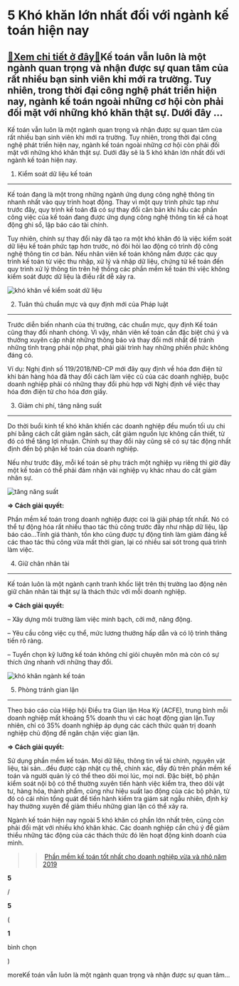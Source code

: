 5 Khó khăn lớn nhất đối với ngành kế toán hiện nay
==================================================

[:gift:Xem chi tiết ở đây:gift:](https://hddtvn.com/5-kho-khan-lon-nhat-doi-voi-nganh-ke-toan-hien-nay/)Kế toán vẫn luôn là một ngành quan trọng và nhận được sự quan tâm của rất nhiều bạn sinh viên khi mới ra trường. Tuy nhiên, trong thời đại công nghệ phát triển hiện nay, ngành kế toán ngoài những cơ hội còn phải đối mặt với những khó khăn thật sự. Dưới đây …
------------------------------------------------------------------------------------------------------------------------------------------------------------------------------------------------------------------------------------------------------------------

Kế toán vẫn luôn là một ngành quan trọng và nhận được sự quan tâm của rất nhiều bạn sinh viên khi mới ra trường. Tuy nhiên, trong thời đại công nghệ phát triển hiện nay, ngành kế toán ngoài những cơ hội còn phải đối mặt với những khó khăn thật sự. Dưới đây sẽ là 5 khó khăn lớn nhất đối với ngành kế toán hiện nay.


1. Kiểm soát dữ liệu kế toán
----------------------------


Kế toán đang là một trong những ngành ứng dụng công nghệ thông tin nhanh nhất vào quy trình hoạt động. Thay vì một quy trình phức tạp như trước đây, quy trình kế toán đã có sự thay đổi căn bản khi hầu các phần công việc của kế toán đang được ứng dụng công nghệ thông tin kể cả hoạt động ghi sổ, lập báo cáo tài chính.


Tuy nhiên, chính sự thay đổi này đã tạo ra một khó khăn đó là việc kiểm soát dữ liệu kế toán phức tạp hơn trước, nó đòi hỏi lao động có trình độ công nghệ thông tin cơ bản. Nếu nhân viên kế toán không nắm được các quy trình kế toán từ việc thu nhập, xử lý và nhập dữ liệu, chứng từ kế toán đến quy trình xử lý thông tin trên hệ thống các phần mềm kế toán thì việc không kiểm soát được dữ liệu là điều rất dễ xảy ra.


![khó khăn về kiểm soát dữ liệu](https://hddtvn.com/wp-content/uploads/2021/01/kiem-soat-du-lieu-1024x576-1.jpg)


2. Tuân thủ chuẩn mực và quy định mới của Pháp luật
---------------------------------------------------


Trước diễn biến nhanh của thị trường, các chuẩn mực, quy định Kế toán cũng thay đổi nhanh chóng. Vì vậy, nhân viên kế toán cần đặc biệt chú ý và thường xuyên cập nhật những thông báo và thay đổi mới nhất để tránh những tình trạng phải nộp phạt, phải giải trình hay những phiền phức không đáng có.


Ví dụ: Nghị định số 119/2018/NĐ-CP mới đây quy định về hóa đơn điện tử khi bán hàng hóa đã thay đổi cách làm việc cũ của các doanh nghiệp, buộc doanh nghiệp phải có những thay đổi phù hợp với Nghị định về việc thay hóa đơn điện tử cho hóa đơn giấy.


3. Giảm chi phí, tăng năng suất
-------------------------------


Do thời buổi kinh tế khó khăn khiến các doanh nghiệp đều muốn tối ưu chi phí bằng cách cắt giảm ngân sách, cắt giảm nguồn lực không cần thiết, từ đó có thể tăng lợi nhuận. Chính sự thay đổi này cũng sẽ có sự tác động nhất định đến bộ phận kế toán của doanh nghiệp.


Nếu như trước đây, mỗi kế toán sẽ phụ trách một nghiệp vụ riêng thì giờ đây một kế toán có thể phải đảm nhận vài nghiệp vụ khác nhau do cắt giảm nhân sự.


![tăng năng suất](https://hddtvn.com/wp-content/uploads/2021/01/tang-nang-suat.jpg)


**=> Cách giải quyết:**


Phần mềm kế toán trong doanh nghiệp được coi là giải pháp tốt nhất. Nó có thể tự động hóa rất nhiều thao tác thủ công trước đây như nhập dữ liệu, lập báo cáo…Tính giá thành, tồn kho cũng được tự động tính làm giảm đáng kể các thao tác thủ công vừa mất thời gian, lại có nhiều sai sót trong quá trình làm việc.


4. Giữ chân nhân tài
--------------------


Kế toán luôn là một ngành cạnh tranh khốc liệt trên thị trường lao động nên giữ chân nhân tài thật sự là thách thức với mỗi doanh nghiệp.


**=> Cách giải quyết:**


– Xây dựng môi trường làm việc minh bạch, cởi mở, năng động.


– Yêu cầu công việc cụ thể, mức lương thưởng hấp dẫn và có lộ trình thăng tiến rõ ràng.


– Tuyển chọn kỹ lưỡng kế toán không chỉ giỏi chuyên môn mà còn có sự thích ứng nhanh với những thay đổi.


![khó khăn ngành kế toán](https://hddtvn.com/wp-content/uploads/2021/01/kho-khan-nganh-ke-toan.jpg)


5. Phòng tránh gian lận
-----------------------


Theo báo cáo của Hiệp hội Điều tra Gian lận Hoa Kỳ (ACFE), trung bình mỗi doanh nghiệp mất khoảng 5% doanh thu vì các hoạt động gian lận.Tuy nhiên, chỉ có 35% doanh nghiệp áp dụng các cách thức quản trị doanh nghiệp chủ động để ngăn chặn việc gian lận.


**=> Cách giải quyết:**


Sử dụng phần mềm kế toán. Mọi dữ liệu, thông tin về tài chính, nguyên vật liệu, tài sản…đều được cập nhật cụ thể, chính xác, đầy đủ trên phần mềm kế toán và người quản lý có thể theo dõi moi lúc, mọi nơi. Đặc biệt, bộ phận kiểm soát nội bộ có thể thường xuyên tiến hành việc kiểm tra, theo dõi vật tư, hàng hóa, thành phẩm, cũng như hiệu suất lao động của các bộ phận, từ đó có cái nhìn tổng quát để tiến hành kiểm tra giám sát ngẫu nhiên, định kỳ hay thường xuyên để giảm thiểu những gian lận có thể xảy ra.


Ngành kế toán hiện nay ngoài 5 khó khăn có phần lớn nhất trên, cũng còn phải đối mặt với nhiều khó khăn khác. Các doanh nghiệp cần chú ý để giảm thiểu những tác động của các thách thức đó lên hoạt động kinh doanh của mình.


>> [Phần mềm kế toán tốt nhất cho doanh nghiệp vừa và nhỏ năm 2019](#)








































**5**  

/  

**5**  

(  

**1**  

  

 bình chọn   

)


moreKế toán vẫn luôn là một ngành quan trọng và nhận được sự quan tâm…

